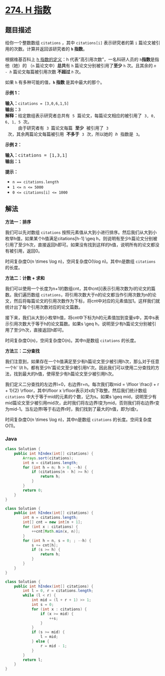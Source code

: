 # [274. H 指数](https://leetcode.cn/problems/h-index)

## 题目描述

<p>给你一个整数数组 <code>citations</code> ，其中 <code>citations[i]</code> 表示研究者的第 <code>i</code> 篇论文被引用的次数。计算并返回该研究者的 <strong><code>h</code><em>&nbsp;</em>指数</strong>。</p>

<p>根据维基百科上&nbsp;<a href="https://baike.baidu.com/item/h-index/3991452?fr=aladdin" target="_blank">h 指数的定义</a>：h 代表“高引用次数”，一名科研人员的 <code>h</code><strong>指数</strong>是指他（她）的 （<code>n</code> 篇论文中）<strong>总共</strong>有 <code>h</code> 篇论文分别被引用了<strong>至少</strong> <code>h</code> 次。且其余的 <em><code>n - h</code>&nbsp;</em>篇论文每篇被引用次数&nbsp;<strong>不超过 </strong><em><code>h</code> </em>次。</p>

<p>如果 <code>h</code><em> </em>有多种可能的值，<strong><code>h</code> 指数 </strong>是其中最大的那个。</p>

<p><strong>示例 1：</strong></p>

<pre>
<strong>输入：</strong><code>citations = [3,0,6,1,5]</code>
<strong>输出：</strong>3 
<strong>解释：</strong>给定数组表示研究者总共有 <code>5</code> 篇论文，每篇论文相应的被引用了 <code>3, 0, 6, 1, 5</code> 次。
&nbsp;    由于研究者有 <code>3 </code>篇论文每篇 <strong>至少 </strong>被引用了 <code>3</code> 次，其余两篇论文每篇被引用 <strong>不多于</strong> <code>3</code> 次，所以她的 <em>h </em>指数是 <code>3</code>。</pre>

<p><strong>示例 2：</strong></p>

<pre>
<strong>输入：</strong>citations = [1,3,1]
<strong>输出：</strong>1
</pre>

<p><strong>提示：</strong></p>

<ul>
	<li><code>n == citations.length</code></li>
	<li><code>1 &lt;= n &lt;= 5000</code></li>
	<li><code>0 &lt;= citations[i] &lt;= 1000</code></li>
</ul>

## 解法

**方法一：排序**

我们可以先对数组 `citations` 按照元素值从大到小进行排序。然后我们从大到小枚举h值，如果某个h值满足citations[h-1] \geq h，则说明有至少h篇论文分别被引用了至少h次，直接返回h即可。如果没有找到这样的h值，说明所有的论文都没有被引用，返回0。

时间复杂度O(n \times \log n)，空间复杂度O(\log n)。其中n是数组 `citations` 的长度。

**方法二：计数 + 求和**

我们可以使用一个长度为n+1的数组cnt，其中cnt[i]表示引用次数为i的论文的篇数。我们遍历数组 `citations`，将引用次数大于n的论文都当作引用次数为n的论文，然后将每篇论文的引用次数作为下标，将cnt中对应的元素值加1。这样我们就统计出了每个引用次数对应的论文篇数。

接下来，我们从大到小枚举h值，将cnt中下标为h的元素值加到变量s中，其中s表示引用次数大于等于h的论文篇数。如果s \geq h，说明至少有h篇论文分别被引用了至少h次，直接返回h即可。

时间复杂度O(n)，空间复杂度O(n)。其中n是数组 `citations` 的长度。

**方法三：二分查找**

我们注意到，如果存在一个h值满足至少有h篇论文至少被引用h次，那么对于任意一个h' \lt h，都有至少h'篇论文至少被引用h'次。因此我们可以使用二分查找的方法，找到最大的h值，使得至少有h篇论文至少被引用h次。

我们定义二分查找的左边界l=0，右边界r=n。每次我们取mid = \lfloor \frac{l + r + 1}{2} \rfloor，其中\lfloor x \rfloor表示对x向下取整。然后我们统计数组 `citations` 中大于等于mid的元素的个数，记为s。如果s \geq mid，说明至少有mid篇论文至少被引用mid次，此时我们将左边界l变为mid，否则我们将右边界r变为mid-1。当左边界l等于右边界r时，我们找到了最大的h值，即为l或r。

时间复杂度O(n \times \log n)，其中n是数组 `citations` 的长度。空间复杂度O(1)。

### **Java**

```java
class Solution {
    public int hIndex(int[] citations) {
        Arrays.sort(citations);
        int n = citations.length;
        for (int h = n; h > 0; --h) {
            if (citations[n - h] >= h) {
                return h;
            }
        }
        return 0;
    }
}
```

```java
class Solution {
    public int hIndex(int[] citations) {
        int n = citations.length;
        int[] cnt = new int[n + 1];
        for (int x : citations) {
            ++cnt[Math.min(x, n)];
        }
        for (int h = n, s = 0; ; --h) {
            s += cnt[h];
            if (s >= h) {
                return h;
            }
        }
    }
}
```

```java
class Solution {
    public int hIndex(int[] citations) {
        int l = 0, r = citations.length;
        while (l < r) {
            int mid = (l + r + 1) >> 1;
            int s = 0;
            for (int x : citations) {
                if (x >= mid) {
                    ++s;
                }
            }
            if (s >= mid) {
                l = mid;
            } else {
                r = mid - 1;
            }
        }
        return l;
    }
}
```
